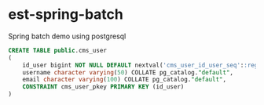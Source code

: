 # est-spring-batch
Spring batch demo using postgresql


```SQL
CREATE TABLE public.cms_user
(
    id_user bigint NOT NULL DEFAULT nextval('cms_user_id_user_seq'::regclass),
    username character varying(50) COLLATE pg_catalog."default",
    email character varying(100) COLLATE pg_catalog."default",
    CONSTRAINT cms_user_pkey PRIMARY KEY (id_user)
)
```
